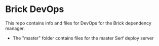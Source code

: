 # Brick DevOps

This repo contains info and files for DevOps for the Brick dependency manager.

* The "master" folder contains files for the master Serf deploy server
